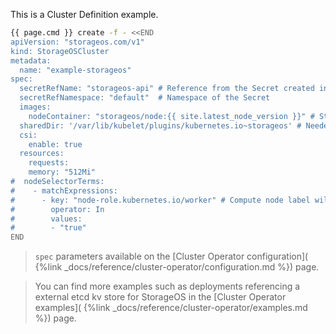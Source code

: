 This is a Cluster Definition example. 

```bash
{{ page.cmd }} create -f - <<END
apiVersion: "storageos.com/v1"
kind: StorageOSCluster
metadata:
  name: "example-storageos"
spec:
  secretRefName: "storageos-api" # Reference from the Secret created in the previous step
  secretRefNamespace: "default"  # Namespace of the Secret
  images:
    nodeContainer: "storageos/node:{{ site.latest_node_version }}" # StorageOS version
  sharedDir: '/var/lib/kubelet/plugins/kubernetes.io~storageos' # Needed when Kubelet as a container
  csi:
    enable: true
  resources:
    requests:
    memory: "512Mi"
#  nodeSelectorTerms:
#    - matchExpressions:
#      - key: "node-role.kubernetes.io/worker" # Compute node label will vary according to your installation
#        operator: In
#        values:
#        - "true"
END
```

> `spec` parameters available on the [Cluster Operator configuration](
> {%link _docs/reference/cluster-operator/configuration.md %}) page.

> You can find more examples such as deployments referencing a external etcd kv
> store for StorageOS in the [Cluster Operator examples](
> {%link _docs/reference/cluster-operator/examples.md %}) page.
